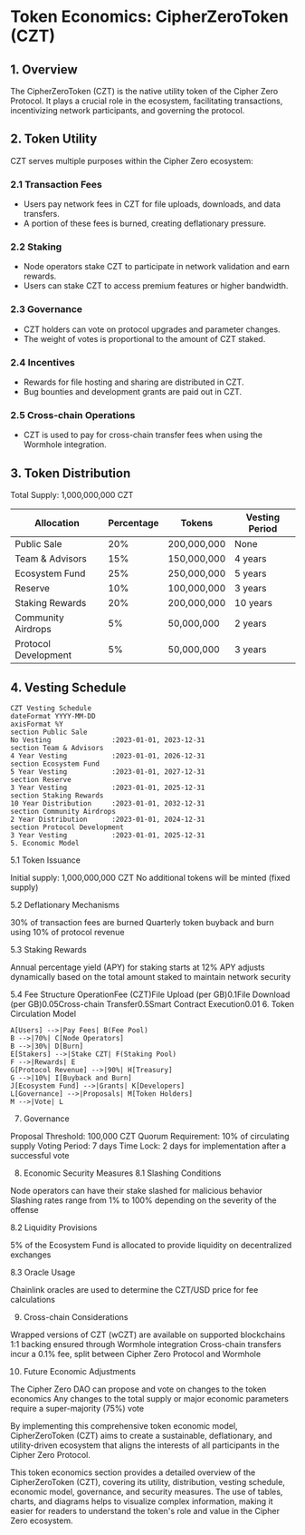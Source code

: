 # Token Economics: CipherZeroToken (CZT)

## 1. Overview

The CipherZeroToken (CZT) is the native utility token of the Cipher Zero Protocol. It plays a crucial role in the ecosystem, facilitating transactions, incentivizing network participants, and governing the protocol.

## 2. Token Utility

CZT serves multiple purposes within the Cipher Zero ecosystem:

### 2.1 Transaction Fees
- Users pay network fees in CZT for file uploads, downloads, and data transfers.
- A portion of these fees is burned, creating deflationary pressure.

### 2.2 Staking
- Node operators stake CZT to participate in network validation and earn rewards.
- Users can stake CZT to access premium features or higher bandwidth.

### 2.3 Governance
- CZT holders can vote on protocol upgrades and parameter changes.
- The weight of votes is proportional to the amount of CZT staked.

### 2.4 Incentives
- Rewards for file hosting and sharing are distributed in CZT.
- Bug bounties and development grants are paid out in CZT.

### 2.5 Cross-chain Operations
- CZT is used to pay for cross-chain transfer fees when using the Wormhole integration.

## 3. Token Distribution

Total Supply: 1,000,000,000 CZT

| Allocation          | Percentage | Tokens      | Vesting Period |
|---------------------|------------|-------------|----------------|
| Public Sale         | 20%        | 200,000,000 | None           |
| Team & Advisors     | 15%        | 150,000,000 | 4 years        |
| Ecosystem Fund      | 25%        | 250,000,000 | 5 years        |
| Reserve             | 10%        | 100,000,000 | 3 years        |
| Staking Rewards     | 20%        | 200,000,000 | 10 years       |
| Community Airdrops  | 5%         | 50,000,000  | 2 years        |
| Protocol Development| 5%         | 50,000,000  | 3 years        |

## 4. Vesting Schedule


    CZT Vesting Schedule
    dateFormat YYYY-MM-DD
    axisFormat %Y
    section Public Sale
    No Vesting               :2023-01-01, 2023-12-31
    section Team & Advisors
    4 Year Vesting           :2023-01-01, 2026-12-31
    section Ecosystem Fund
    5 Year Vesting           :2023-01-01, 2027-12-31
    section Reserve
    3 Year Vesting           :2023-01-01, 2025-12-31
    section Staking Rewards
    10 Year Distribution     :2023-01-01, 2032-12-31
    section Community Airdrops
    2 Year Distribution      :2023-01-01, 2024-12-31
    section Protocol Development
    3 Year Vesting           :2023-01-01, 2025-12-31
    5. Economic Model
5.1 Token Issuance

Initial supply: 1,000,000,000 CZT
No additional tokens will be minted (fixed supply)

5.2 Deflationary Mechanisms

30% of transaction fees are burned
Quarterly token buyback and burn using 10% of protocol revenue

5.3 Staking Rewards

Annual percentage yield (APY) for staking starts at 12%
APY adjusts dynamically based on the total amount staked to maintain network security

5.4 Fee Structure
OperationFee (CZT)File Upload (per GB)0.1File Download (per GB)0.05Cross-chain Transfer0.5Smart Contract Execution0.01
6. Token Circulation Model

    A[Users] -->|Pay Fees| B(Fee Pool)
    B -->|70%| C[Node Operators]
    B -->|30%| D[Burn]
    E[Stakers] -->|Stake CZT| F(Staking Pool)
    F -->|Rewards| E
    G[Protocol Revenue] -->|90%| H[Treasury]
    G -->|10%| I[Buyback and Burn]
    J[Ecosystem Fund] -->|Grants| K[Developers]
    L[Governance] -->|Proposals| M[Token Holders]
    M -->|Vote| L
7. Governance

Proposal Threshold: 100,000 CZT
Quorum Requirement: 10% of circulating supply
Voting Period: 7 days
Time Lock: 2 days for implementation after a successful vote

8. Economic Security Measures
8.1 Slashing Conditions

Node operators can have their stake slashed for malicious behavior
Slashing rates range from 1% to 100% depending on the severity of the offense

8.2 Liquidity Provisions

5% of the Ecosystem Fund is allocated to provide liquidity on decentralized exchanges

8.3 Oracle Usage

Chainlink oracles are used to determine the CZT/USD price for fee calculations

9. Cross-chain Considerations

Wrapped versions of CZT (wCZT) are available on supported blockchains
1:1 backing ensured through Wormhole integration
Cross-chain transfers incur a 0.1% fee, split between Cipher Zero Protocol and Wormhole

10. Future Economic Adjustments

The Cipher Zero DAO can propose and vote on changes to the token economics
Any changes to the total supply or major economic parameters require a super-majority (75%) vote

By implementing this comprehensive token economic model, CipherZeroToken (CZT) aims to create a sustainable, deflationary, and utility-driven ecosystem that aligns the interests of all participants in the Cipher Zero Protocol.

This token economics section provides a detailed overview of the CipherZeroToken (CZT), covering its utility, distribution, vesting schedule, economic model, governance, and security measures. The use of tables, charts, and diagrams helps to visualize complex information, making it easier for readers to understand the token's role and value in the Cipher Zero ecosystem.